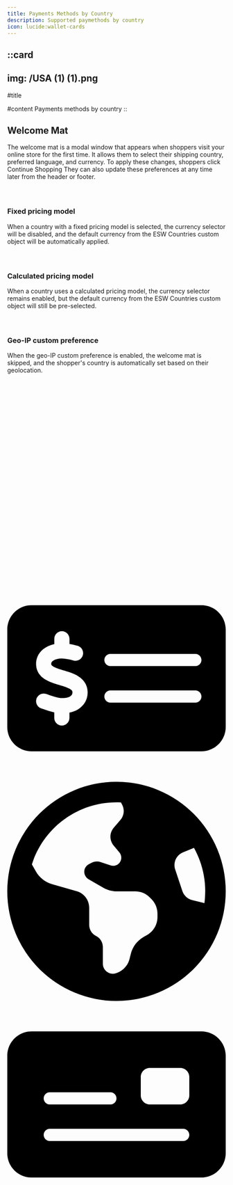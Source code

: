 ```yaml
---
title: Payments Methods by Country
description: Supported paymethods by country
icon: lucide:wallet-cards
---
```


::card
---
img: /USA (1) (1).png
---
#title

#content
Payments methods by country
::


<!-- Icon Blocks -->
<div class="max-w-[85rem] px-4 py-10 sm:px-6 lg:px-8 lg:py-14 mx-auto">
  <div class="max-w-2xl mx-auto">
    <!-- Grid -->
    <div class="grid gap-12">
      <div>
        <h2 class="text-3xl text-gray-800 font-bold lg:text-4xl dark:text-white">
          Welcome Mat
        </h2>
        <p class="mt-3 text-gray-800 dark:text-neutral-400">
          The welcome mat is a modal window that appears when shoppers visit your online store for the first time. It allows them to select their shipping country, preferred language, and currency. To apply these changes, shoppers click Continue Shopping They can also update these preferences at any time later from the header or footer.
        </p>
      </div>

  <div class="space-y-6 lg:space-y-10">
        <!-- Icon Block -->
        <div class="flex gap-x-5 sm:gap-x-8">
          <svg class="shrink-0 mt-2 size-6 text-gray-800 dark:text-white" xmlns="http://www.w3.org/2000/svg" width="24" height="24" viewBox="0 0 24 24" fill="none" stroke="currentColor" stroke-width="2" stroke-linecap="round" stroke-linejoin="round"><M64 64C28.7 64 0 92.7 0 128L0 384c0 35.3 28.7 64 64 64l448 0c35.3 0 64-28.7 64-64l0-256c0-35.3-28.7-64-64-64L64 64zm48 160l160 0c8.8 0 16 7.2 16 16s-7.2 16-16 16l-160 0c-8.8 0-16-7.2-16-16s7.2-16 16-16zM96 336c0-8.8 7.2-16 16-16l352 0c8.8 0 16 7.2 16 16s-7.2 16-16 16l-352 0c-8.8 0-16-7.2-16-16zM376 160l80 0c13.3 0 24 10.7 24 24l0 48c0 13.3-10.7 24-24 24l-80 0c-13.3 0-24-10.7-24-24l0-48c0-13.3 10.7-24 24-24z"/></svg>
          <div class="grow">
            <h3 class="text-base sm:text-lg font-semibold text-gray-800 dark:text-neutral-200">
              Fixed pricing model
            </h3>
            <p class="mt-1 text-gray-600 dark:text-neutral-400">
              When a country with a fixed pricing model is selected, the currency selector will be disabled, and the default currency from the ESW Countries custom object will be automatically applied.
            </p>
          </div>
        </div>
        <!-- End Icon Block -->

  <!-- Icon Block -->
  <div class="flex gap-x-5 sm:gap-x-8">
          <svg class="shrink-0 mt-2 size-6 text-gray-800 dark:text-white" xmlns="http://www.w3.org/2000/svg" width="24" height="24" viewBox="0 0 24 24" fill="none" stroke="currentColor" stroke-width="2" stroke-linecap="round" stroke-linejoin="round"><path d="M312 24l0 10.5c6.4 1.2 12.6 2.7 18.2 4.2c12.8 3.4 20.4 16.6 17 29.4s-16.6 20.4-29.4 17c-10.9-2.9-21.1-4.9-30.2-5c-7.3-.1-14.7 1.7-19.4 4.4c-2.1 1.3-3.1 2.4-3.5 3c-.3 .5-.7 1.2-.7 2.8c0 .3 0 .5 0 .6c.2 .2 .9 1.2 3.3 2.6c5.8 3.5 14.4 6.2 27.4 10.1l.9 .3s0 0 0 0c11.1 3.3 25.9 7.8 37.9 15.3c13.7 8.6 26.1 22.9 26.4 44.9c.3 22.5-11.4 38.9-26.7 48.5c-6.7 4.1-13.9 7-21.3 8.8l0 10.6c0 13.3-10.7 24-24 24s-24-10.7-24-24l0-11.4c-9.5-2.3-18.2-5.3-25.6-7.8c-2.1-.7-4.1-1.4-6-2c-12.6-4.2-19.4-17.8-15.2-30.4s17.8-19.4 30.4-15.2c2.6 .9 5 1.7 7.3 2.5c13.6 4.6 23.4 7.9 33.9 8.3c8 .3 15.1-1.6 19.2-4.1c1.9-1.2 2.8-2.2 3.2-2.9c.4-.6 .9-1.8 .8-4.1l0-.2c0-1 0-2.1-4-4.6c-5.7-3.6-14.3-6.4-27.1-10.3l-1.9-.6c-10.8-3.2-25-7.5-36.4-14.4c-13.5-8.1-26.5-22-26.6-44.1c-.1-22.9 12.9-38.6 27.7-47.4c6.4-3.8 13.3-6.4 20.2-8.2L264 24c0-13.3 10.7-24 24-24s24 10.7 24 24zM568.2 336.3c13.1 17.8 9.3 42.8-8.5 55.9L433.1 485.5c-23.4 17.2-51.6 26.5-80.7 26.5L192 512 32 512c-17.7 0-32-14.3-32-32l0-64c0-17.7 14.3-32 32-32l36.8 0 44.9-36c22.7-18.2 50.9-28 80-28l78.3 0 16 0 64 0c17.7 0 32 14.3 32 32s-14.3 32-32 32l-64 0-16 0c-8.8 0-16 7.2-16 16s7.2 16 16 16l120.6 0 119.7-88.2c17.8-13.1 42.8-9.3 55.9 8.5zM193.6 384c0 0 0 0 0 0l-.9 0c.3 0 .6 0 .9 0z"/></svg>
          <div class="grow">
            <h3 class="text-base sm:text-lg font-semibold text-gray-800 dark:text-neutral-200">
              Calculated pricing model
            </h3>
            <p class="mt-1 text-gray-600 dark:text-neutral-400">
              When a country uses a calculated pricing model, the currency selector remains enabled, but the default currency from the ESW Countries custom object will still be pre-selected.
            </p>
          </div>
        </div>
        <!-- End Icon Block -->

  <!-- Icon Block -->
  <div class="flex gap-x-5 sm:gap-x-8">
          <svg class="shrink-0 mt-2 size-6 text-gray-800 dark:text-white" xmlns="http://www.w3.org/2000/svg" width="24" height="24" viewBox="0 0 24 24" fill="none" stroke="currentColor" stroke-width="2" stroke-linecap="round" stroke-linejoin="round"><path d="M57.7 193l9.4 16.4c8.3 14.5 21.9 25.2 38 29.8L163 255.7c17.2 4.9 29 20.6 29 38.5l0 39.9c0 11 6.2 21 16 25.9s16 14.9 16 25.9l0 39c0 15.6 14.9 26.9 29.9 22.6c16.1-4.6 28.6-17.5 32.7-33.8l2.8-11.2c4.2-16.9 15.2-31.4 30.3-40l8.1-4.6c15-8.5 24.2-24.5 24.2-41.7l0-8.3c0-12.7-5.1-24.9-14.1-33.9l-3.9-3.9c-9-9-21.2-14.1-33.9-14.1L257 256c-11.1 0-22.1-2.9-31.8-8.4l-34.5-19.7c-4.3-2.5-7.6-6.5-9.2-11.2c-3.2-9.6 1.1-20 10.2-24.5l5.9-3c6.6-3.3 14.3-3.9 21.3-1.5l23.2 7.7c8.2 2.7 17.2-.4 21.9-7.5c4.7-7 4.2-16.3-1.2-22.8l-13.6-16.3c-10-12-9.9-29.5 .3-41.3l15.7-18.3c8.8-10.3 10.2-25 3.5-36.7l-2.4-4.2c-3.5-.2-6.9-.3-10.4-.3C163.1 48 84.4 108.9 57.7 193zM464 256c0-36.8-9.6-71.4-26.4-101.5L412 164.8c-15.7 6.3-23.8 23.8-18.5 39.8l16.9 50.7c3.5 10.4 12 18.3 22.6 20.9l29.1 7.3c1.2-9 1.8-18.2 1.8-27.5zM0 256a256 256 0 1 1 512 0A256 256 0 1 1 0 256z"/></svg>
          <div class="grow">
            <h3 class="text-base sm:text-lg font-semibold text-gray-800 dark:text-neutral-200">
              Geo-IP custom preference
            </h3>
            <p class="mt-1 text-gray-600 dark:text-neutral-400">
              When the geo-IP custom preference is enabled, the welcome mat is skipped, and the shopper's country is automatically set based on their geolocation.
            </p>
          </div>
        </div>
        <!-- End Icon Block -->
      </div>
    </div>
    <!-- End Grid -->
  </div>
</div>
<!-- End Icon Blocks -->


<svg xmlns="http://www.w3.org/2000/svg" viewBox="0 0 576 512"><!--!Font Awesome Free 6.7.2 by @fontawesome - https://fontawesome.com License - https://fontawesome.com/license/free Copyright 2025 Fonticons, Inc.--><path d=""/></svg>

<svg xmlns="http://www.w3.org/2000/svg" viewBox="0 0 576 512"><!--!Font Awesome Free 6.7.2 by @fontawesome - https://fontawesome.com License - https://fontawesome.com/license/free Copyright 2025 Fonticons, Inc.--><path d="M64 64C28.7 64 0 92.7 0 128L0 384c0 35.3 28.7 64 64 64l448 0c35.3 0 64-28.7 64-64l0-256c0-35.3-28.7-64-64-64L64 64zM272 192l224 0c8.8 0 16 7.2 16 16s-7.2 16-16 16l-224 0c-8.8 0-16-7.2-16-16s7.2-16 16-16zM256 304c0-8.8 7.2-16 16-16l224 0c8.8 0 16 7.2 16 16s-7.2 16-16 16l-224 0c-8.8 0-16-7.2-16-16zM164 152l0 13.9c7.5 1.2 14.6 2.9 21.1 4.7c10.7 2.8 17 13.8 14.2 24.5s-13.8 17-24.5 14.2c-11-2.9-21.6-5-31.2-5.2c-7.9-.1-16 1.8-21.5 5c-4.8 2.8-6.2 5.6-6.2 9.3c0 1.8 .1 3.5 5.3 6.7c6.3 3.8 15.5 6.7 28.3 10.5l.7 .2c11.2 3.4 25.6 7.7 37.1 15c12.9 8.1 24.3 21.3 24.6 41.6c.3 20.9-10.5 36.1-24.8 45c-7.2 4.5-15.2 7.3-23.2 9l0 13.8c0 11-9 20-20 20s-20-9-20-20l0-14.6c-10.3-2.2-20-5.5-28.2-8.4c0 0 0 0 0 0s0 0 0 0c-2.1-.7-4.1-1.4-6.1-2.1c-10.5-3.5-16.1-14.8-12.6-25.3s14.8-16.1 25.3-12.6c2.5 .8 4.9 1.7 7.2 2.4c13.6 4.6 24 8.1 35.1 8.5c8.6 .3 16.5-1.6 21.4-4.7c4.1-2.5 6-5.5 5.9-10.5c0-2.9-.8-5-5.9-8.2c-6.3-4-15.4-6.9-28-10.7l-1.7-.5c-10.9-3.3-24.6-7.4-35.6-14c-12.7-7.7-24.6-20.5-24.7-40.7c-.1-21.1 11.8-35.7 25.8-43.9c6.9-4.1 14.5-6.8 22.2-8.5l0-14c0-11 9-20 20-20s20 9 20 20z"/></svg>

<svg xmlns="http://www.w3.org/2000/svg" viewBox="0 0 512 512"><!--!Font Awesome Free 6.7.2 by @fontawesome - https://fontawesome.com License - https://fontawesome.com/license/free Copyright 2025 Fonticons, Inc.--><path d="M57.7 193l9.4 16.4c8.3 14.5 21.9 25.2 38 29.8L163 255.7c17.2 4.9 29 20.6 29 38.5l0 39.9c0 11 6.2 21 16 25.9s16 14.9 16 25.9l0 39c0 15.6 14.9 26.9 29.9 22.6c16.1-4.6 28.6-17.5 32.7-33.8l2.8-11.2c4.2-16.9 15.2-31.4 30.3-40l8.1-4.6c15-8.5 24.2-24.5 24.2-41.7l0-8.3c0-12.7-5.1-24.9-14.1-33.9l-3.9-3.9c-9-9-21.2-14.1-33.9-14.1L257 256c-11.1 0-22.1-2.9-31.8-8.4l-34.5-19.7c-4.3-2.5-7.6-6.5-9.2-11.2c-3.2-9.6 1.1-20 10.2-24.5l5.9-3c6.6-3.3 14.3-3.9 21.3-1.5l23.2 7.7c8.2 2.7 17.2-.4 21.9-7.5c4.7-7 4.2-16.3-1.2-22.8l-13.6-16.3c-10-12-9.9-29.5 .3-41.3l15.7-18.3c8.8-10.3 10.2-25 3.5-36.7l-2.4-4.2c-3.5-.2-6.9-.3-10.4-.3C163.1 48 84.4 108.9 57.7 193zM464 256c0-36.8-9.6-71.4-26.4-101.5L412 164.8c-15.7 6.3-23.8 23.8-18.5 39.8l16.9 50.7c3.5 10.4 12 18.3 22.6 20.9l29.1 7.3c1.2-9 1.8-18.2 1.8-27.5zM0 256a256 256 0 1 1 512 0A256 256 0 1 1 0 256z"/></svg>

<svg xmlns="http://www.w3.org/2000/svg" viewBox="0 0 576 512"><!--!Font Awesome Free 6.7.2 by @fontawesome - https://fontawesome.com License - https://fontawesome.com/license/free Copyright 2025 Fonticons, Inc.--><path d="M64 64C28.7 64 0 92.7 0 128L0 384c0 35.3 28.7 64 64 64l448 0c35.3 0 64-28.7 64-64l0-256c0-35.3-28.7-64-64-64L64 64zm48 160l160 0c8.8 0 16 7.2 16 16s-7.2 16-16 16l-160 0c-8.8 0-16-7.2-16-16s7.2-16 16-16zM96 336c0-8.8 7.2-16 16-16l352 0c8.8 0 16 7.2 16 16s-7.2 16-16 16l-352 0c-8.8 0-16-7.2-16-16zM376 160l80 0c13.3 0 24 10.7 24 24l0 48c0 13.3-10.7 24-24 24l-80 0c-13.3 0-24-10.7-24-24l0-48c0-13.3 10.7-24 24-24z"/></svg>